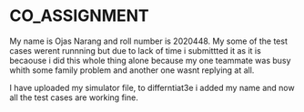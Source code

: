 # CO_ASSIGNMENT
My name is Ojas Narang and roll number is 2020448.
My some of the test cases werent runnning but due to lack of time i submittted it as it is becaouse i did this whole thing alone because my one teammate was busy whith some family problem and another one wasnt replying at all.

I have uploaded my simulator file, to differntiat3e i added my name and now all the test cases are working fine.
